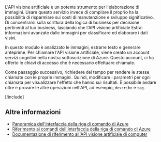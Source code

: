 
L'API visione artificiale è un potente strumento per l'elaborazione di immagini. Usare questo servizio invece di compilare il proprio ha la possibilità di risparmiare sui costi di manutenzione e sviluppo significativo. Di concentrarsi sulla scrittura della logica di business per decisione pertinenti al tuo business, lasciando che l'API visione artificiale Estrai informazioni avanzate dalle immagini per classificare ed elaborare i dati visivi.

In questo modulo è analizzato le immagini, estrarre testo e generare anteprime. Per chiamare l'API visione artificiale, viene creato un account servizi cognitivi nella nostra sottoscrizione di Azure. Questo account, ci ha offerto le chiavi di accesso che è necessario effettuare chiamate.

Come passaggio successivo, richiedere del tempo per rendere le stesse chiamate con le proprie immagini. Quindi, modificare i parametri per ogni chiamata per visualizzare l'effetto che hanno sui risultati. È possibile andare oltre e provare le altre operazioni nell'API, ad esempio, `describe` e `tag`.

<!-- Cleanup sandbox -->
[!include[](../../../includes/azure-sandbox-cleanup.md)]

## <a name="further-reading"></a>Altre informazioni

- [Panoramica dell'interfaccia della riga di comando di Azure](https://docs.microsoft.com/cli/azure/?view=azure-cli-latest)
- [Riferimento ai comandi dell'interfaccia della riga di comando di Azure](https://docs.microsoft.com/cli/azure/reference-index?view=azure-cli-latest)
- [Documentazione di riferimento all'API visione artificiale di computer](https://westus2.dev.cognitive.microsoft.com/docs/services/56f91f2d778daf23d8ec6739/operations/56f91f2e778daf14a499e1fb/console)